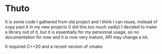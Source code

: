 # Thuto
It is some code I gathered from old project and I think I can reuse, instead of copy past it in my new projects (I did this too much sadly) I decided to make a library out of it, but it is essentially for my personnal usage, so no documentation for now and it is now very mature, API may change a lot.

It required C++20 and a recent version of cmake.
